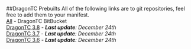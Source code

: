 ##DragonTC Prebuilts
All of the following links are to git repositories, feel free to add them to your manifest.  
[All](https://bitbucket.org/dragon-tc) - DragonTC BitBucket  
[DragonTC 3.8](https://bitbucket.org/dragon-tc/dragontc-3.8) - _**Last update**: December 24th_  
[DragonTC 3.7](https://bitbucket.org/dragon-tc/dragontc-3.7) - _**Last update**: December 24th_  
[DragonTC 3.6](https://bitbucket.org/dragon-tc/dragontc-3.6) - _**Last update**: December 24th_  

